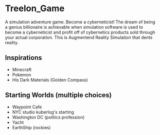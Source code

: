 # Treelon_Game

A simulation adventure game. Become a cyberneticist! The dream of being a genius billionaire is achievable when simulation software is used to become a cyberneticist and profit off of cybernetics products sold through your actual corporation. This is Augmentend Reality Simulation that dents reality.

## Inspirations
- Minecraft
- Pokemon
- His Dark Materials (Golden Compass)

## Starting Worlds (multiple choices)
- Waypoint Cafe
- NYC studio kuberlog's starting
- Washington DC (politics profession)
- Yacht
- EarthShip (rockies)
